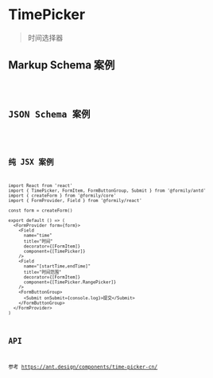# TimePicker

> 时间选择器

## Markup Schema 案例

<code src="../demos/time-picker/Markup.zh-CN.tsx"/>

## JSON Schema 案例

<code src="../demos/time-picker/Schema.zh-CN.tsx"/>

## 纯 JSX 案例

```tsx
import React from 'react'
import { TimePicker, FormItem, FormButtonGroup, Submit } from '@formily/antd'
import { createForm } from '@formily/core'
import { FormProvider, Field } from '@formily/react'

const form = createForm()

export default () => (
  <FormProvider form={form}>
    <Field
      name="time"
      title="时间"
      decorator={[FormItem]}
      component={[TimePicker]}
    />
    <Field
      name="[startTime,endTime]"
      title="时间范围"
      decorator={[FormItem]}
      component={[TimePicker.RangePicker]}
    />
    <FormButtonGroup>
      <Submit onSubmit={console.log}>提交</Submit>
    </FormButtonGroup>
  </FormProvider>
)
```

## API

参考 <https://ant.design/components/time-picker-cn/>
